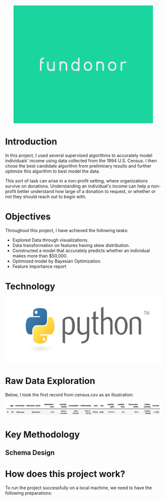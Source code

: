 
<p align="middle">
  <img width="450" height="380" src="https://github.com/tsenhungwu/Data-Science-Project/blob/master/Finding%20Donors/Images/fundonor.png" />
  
# Introduction
In this project, I used several supervised algorithms to accurately model individuals' income using data collected from the 1994 U.S. Census. I then chose the best candidate algorithm from preliminary results and further optimize this algorithm to best model the data. 

This sort of task can arise in a non-profit setting, where organizations survive on donations. Understanding an individual's income can help a non-profit better understand how large of a donation to request, or whether or not they should reach out to begin with.


# Objectives
Throughout this project, I have achieved the following tasks:

- Explored Data through visualizations.
- Data transformation on features having skew distribution.
- Constructed a model that accurately predicts whether an individual makes more than $50,000.
- Optimized model by Bayesian Optimization.
- Feature importance report


# Technology
<p align="middle">
  <img height="210" width="510" src="https://github.com/tsenhungwu/Data-Engineer-Project/blob/master/Isongs/Images/Python.png" />
</p>


# Raw Data Exploration

Below, I took the first record from census.csv as an illustration:

<img src="https://github.com/tsenhungwu/Data-Science-Project/blob/master/Finding%20Donors/Images/raw_data.png"/>  

# Key Methodology

## Schema Design


# How does this project work?
To run the project successfully on a local machine, we need to have the following preparations:



